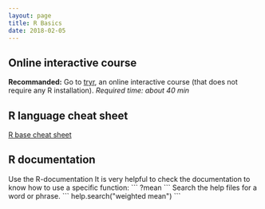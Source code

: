 ```yaml
---
layout: page
title: R Basics
date: 2018-02-05
---
```



## Online interactive course
**Recommanded:** Go to [tryr](http://tryr.codeschool.com), an online interactive course (that does not require any R installation). *Required time: about 40 min*

## R language cheat sheet

[R base cheat sheet](https://www.rstudio.com/wp-content/uploads/2016/10/r-cheat-sheet-3.pdf)
 

## R documentation

<p class="message">Use the R-documentation
It is very helpful to check the documentation to know how to use a specific function:
```
?mean
```
Search the help files for a word or phrase. 
```
help.search("weighted mean")
```
</p>
